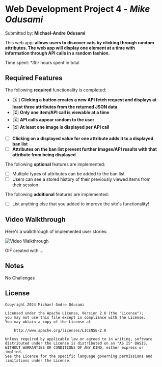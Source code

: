 # Web Development Project 4 - _Mike Odusami_

Submitted by: **Michael-Andre Odusami**

This web app: **allows users to discover cats by clicking through random attributes. The web app will display one element at a time with information through API calls in a random fashion.**

Time spent: \*_3hr_ hours spent in total

## Required Features

The following **required** functionality is completed:

-   [⏳ ] **Clicking a button creates a new API fetch request and displays at least three attributes from the returned JSON data**
-   [⏳] **Only one item/API call is viewable at a time**
-   [⏳] **API calls appear random to the user**
-   [⏳] **At least one image is displayed per API call**
-   [ ] **Clicking on a displayed value for one attribute adds it to a displayed ban list**
-   [ ] **Attributes on the ban list prevent further images/API results with that attribute from being displayed**

The following **optional** features are implemented:

-   [ ] Multiple types of attributes can be added to the ban list
-   [ ] Users can see a stored history of their previously viewed items from their session

The following **additional** features are implemented:

-   [ ] List anything else that you added to improve the site's functionality!

## Video Walkthrough

Here's a walkthrough of implemented user stories:

<img src='http://i.imgur.com/link/to/your/gif/file.gif' title='Video Walkthrough' width='' alt='Video Walkthrough' />

<!-- Replace this with whatever GIF tool you used! -->

GIF created with ...

<!-- Recommended tools:
[Kap](https://getkap.co/) for macOS
[ScreenToGif](https://www.screentogif.com/) for Windows
[peek](https://github.com/phw/peek) for Linux. -->

## Notes

No Challenges

## License

    Copyright 2024 Michael-Andre Odusami

    Licensed under the Apache License, Version 2.0 (the "License");
    you may not use this file except in compliance with the License.
    You may obtain a copy of the License at

        http://www.apache.org/licenses/LICENSE-2.0

    Unless required by applicable law or agreed to in writing, software
    distributed under the License is distributed on an "AS IS" BASIS,
    WITHOUT WARRANTIES OR CONDITIONS OF ANY KIND, either express or implied.
    See the License for the specific language governing permissions and
    limitations under the License.
